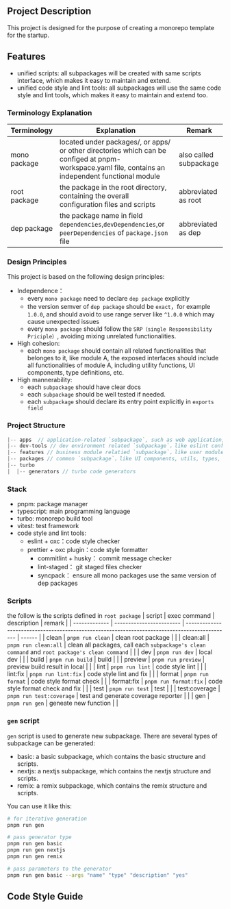
## Project Description
This project is designed for the purpose of creating a monorepo template for the startup.

## Features
* unified scripts: all subpackages will be created with same scripts interface, which makes it easy to maintain and extend.
* unified code style and lint tools: all subpackages will use the same code style and lint tools, which makes it easy to maintain and extend too.

### Terminology Explanation

| Terminology  | Explanation                                                                                                                                         | Remark                 |
| ------------ | --------------------------------------------------------------------------------------------------------------------------------------------------- | ---------------------- |
| mono package | located under packages/, or apps/ or other directories which can be configed at pnpm-workspace.yaml file, contains an independent functional module | also called subpackage |
| root package | the package in the root directory, containing the overall configuration files and scripts                                                           | abbreviated as root    |
| dep package  | the package name in field `dependencies`,`devDependencies`,or `peerDependencies` of `package.json` file                                             | abbreviated as dep     |

### Design Principles
This project is based on the following design principles:
* Independence：
  * every `mono package` need to declare `dep package` explicitly
  * the version semver of `dep package` should be `exact`，for example `1.0.0`, and should avoid to use range server like `^1.0.0` which may cause unexpected issues
  * every `mono package` should follow the `SRP（single Responsibility Priciple）`, avoiding mixing unrelated functionalities.
* High cohesion:
  * each `mono package` should contain all related functionalities that belonges to it, like module A, the exposed interfaces should include all functionalities of module A, including utility functions, UI components, type definitions, etc.
* High mannerability:
  * each `subpackage` should have clear docs
  * each `subpackage` should be well tested if needed.
  * each `subpackage` should declare its entry point explicitly in `exports field`


### Project Structure
```js
|-- apps  // application-related `subpackage`, such as web application, mobile application, etc.
|-- dev-tools // dev environment related `subpackage`，like eslint config, prettier config, etc.
|-- features // business module relatied `subpackage`，like user module, product module, etc.
|-- packages // common `subpackage`，like UI components, utils, types, etc.
|-- turbo
|  |-- generators // turbo code generators
```

### Stack
* pnpm: package manager
* typescript: main programming language
* turbo: monorepo build tool
* vitest: test framework
* code style and lint tools:
  * eslint + oxc：code style checker
  * prettier + oxc plugin：code style formatter
	* commitlint + husky： commit message checker
	* lint-staged： git staged files checker
	* syncpack： ensure all mono packages use the same version of dep packages


### Scripts
the follow is the scripts defined in `root package`
| script        | exec command             | description                                                                                    | remark |
| ------------- | ------------------------ | ---------------------------------------------------------------------------------------------- | ------ |
| clean         | `pnpm run clean`         | clean root package                                                                             |        |
| clean:all     | `pnpm run clean:all`     | clean all packages,  call each `subpackage's clean command` and `root package's clean command` |        |
| dev           | `pnpm run dev`           | local dev                                                                                      |        |
| build         | `pnpm run build`         | build                                                                                          |        |
| preview       | `pnpm run preview`       | preview build result in local                                                                  |        |
| lint          | `pnpm run lint`          | code style lint                                                                                |        |
| lint:fix      | `pnpm run lint:fix`      | code style lint and fix                                                                        |        |
| format        | `pnpm run format`        | code style format check                                                                        |        |
| format:fix    | `pnpm run format:fix`    | code style format check and fix                                                                |        |
| test          | `pnpm run test`          | test                                                                                           |        |
| test:coverage | `pnpm run test:coverage` | test and generate coverage reporter                                                            |        |
| gen           | `pnpm run gen`           | geneate new function                                                                           |        |

### `gen` script

`gen` script is used to generate new subpackage. There are several types of subpackage can be generated:
* basic: a basic subpackage, which contains the basic structure and scripts.
* nextjs: a nextjs subpackage, which contains the nextjs structure and scripts.
* remix: a remix subpackage, which contains the remix structure and scripts.

You can use it like this:
```bash
# for iterative generation
pnpm run gen

# pass generator type
pnpm run gen basic
pnpm run gen nextjs
pnpm run gen remix

# pass parameters to the generator
pnpm run gen basic --args "name" "type" "description" "yes"
```


## Code Style Guide


